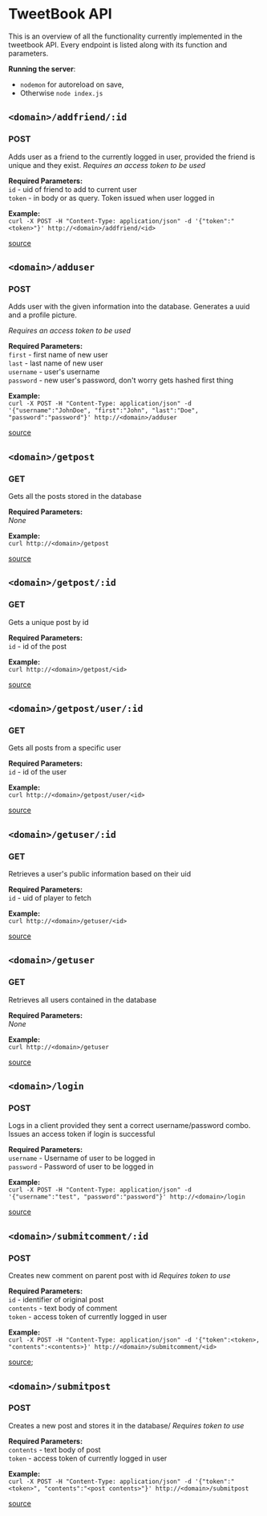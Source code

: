 # TweetBook API
This is an overview of all the functionality currently implemented in the tweetbook API. Every endpoint is listed along with its function and parameters.

**Running the server**: 
- `nodemon` for autoreload on save, 
- Otherwise `node index.js`

## `<domain>/addfriend/:id`
### POST
Adds user as a friend to the currently logged in user, provided the friend is unique and they exist.
_Requires an access token to be used_

**Required Parameters:**\
`id`        - uid of friend to add to current user\
`token`     - in body or as query. Token issued when user logged in

**Example:**\
`curl -X POST -H "Content-Type: application/json" -d '{"token":"<token>"}' http://<domain>/addfriend/<id>`

[source](routes/addfriend.js)

## `<domain>/adduser`
### POST
Adds user with the given information into the database. Generates a uuid and a profile picture.

_Requires an access token to be used_

**Required Parameters:**\
`first`     - first name of new user\
`last`      - last name of new user\
`username`  - user's username\
`password`  - new user's password, don't worry gets hashed first thing

**Example:**\
`curl -X POST -H "Content-Type: application/json" -d '{"username":"JohnDoe", "first":"John", "last":"Doe", "password":"password"}' http://<domain>/adduser`

[source](routes/adduser.js)

## `<domain>/getpost`
### GET
Gets all the posts stored in the database

**Required Parameters:**\
_None_

**Example:**\
`curl http://<domain>/getpost`

[source](routes/getpost.js)

## `<domain>/getpost/:id`
### GET
Gets a unique post by id

**Required Parameters:**\
`id`        - id of the post

**Example:**\
`curl http://<domain>/getpost/<id>`

[source](routes/getpost.js)

## `<domain>/getpost/user/:id`
### GET
Gets all posts from a specific user

**Required Parameters:**\
`id`        - id of the user

**Example:**\
 `curl http://<domain>/getpost/user/<id>`

[source](routes/getpost.js)

## `<domain>/getuser/:id`
### GET
Retrieves a user's public information based on their uid

**Required Parameters:**\
`id`        - uid of player to fetch

**Example:**\
`curl http://<domain>/getuser/<id>`

[source](routes/getuser.js)

## `<domain>/getuser`
### GET
Retrieves all users contained in the database

**Required Parameters:**\
_None_

**Example:**\
`curl http://<domain>/getuser`

[source](routes/getuser.js)

## `<domain>/login`
### POST
Logs in a client provided they sent a correct username/password combo. Issues an access token if login is successful

**Required Parameters:**\
`username`  - Username of user to be logged in\
`password`  - Password of user to be logged in

**Example:**\
`curl -X POST -H "Content-Type: application/json" -d '{"username":"test", "password":"password"}' http://<domain>/login`

[source](routes/login.js)

## `<domain>/submitcomment/:id`
### POST
Creates new comment on parent post with id
_Requires token to use_

**Required Parameters:**\
`id`        - identifier of original post\
`contents`  - text body of comment\
`token`     - access token of currently logged in user

**Example:**\
 `curl -X POST -H "Content-Type: application/json" -d '{"token":<token>, "contents":<contents>}' http://<domain>/submitcomment/<id>`

 [source](routes/submitcomment.js);

## `<domain>/submitpost`
### POST
Creates a new post and stores it in the database/
_Requires token to use_

**Required Parameters:**\
`contents`  - text body of post\
`token`     - access token of currently logged in user

**Example:**\
`curl -X POST -H "Content-Type: application/json" -d '{"token":"<token>", "contents":"<post contents>"}' http://<domain>/submitpost`

[source](routes/submitpost.js)